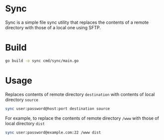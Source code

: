 # Sync
Sync is a simple file sync utility that replaces the contents of a remote directory with those of a local one using SFTP.
# Build
```sh
go build -o sync cmd/sync/main.go
```

# Usage
Replaces contents of remote directory `destination` with contents of local directory `source`
```sh
sync user:password@host:port destination source
```

For example, to replace the contents of remote directory `/www` with those of local directory `dist`
```sh
sync user:password@example.com:22 /www dist
```
